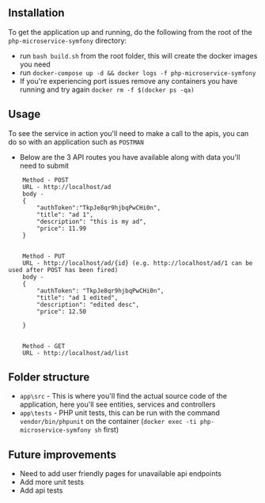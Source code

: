 ## Installation

To get the application up and running, do the following from the root of the `php-microservice-symfony` directory:
- run `bash build.sh` from the root folder, this will create the docker images you need
- run `docker-compose up -d && docker logs -f php-microservice-symfony`
- If you're experiencing port issues remove any containers you have running and try again `docker rm -f $(docker ps -qa)`
    
## Usage
To see the service in action you'll need to make a call to the apis, you can do so with an application such as `POSTMAN`

- Below are the 3 API routes you have available along with data you'll need to submit
``` 
    Method - POST 
    URL - http://localhost/ad
    body -
    {
    	"authToken":"TkpJe8qr9hjbqPwCHi0n", 
    	"title": "ad 1", 
    	"description": "this is my ad", 
    	"price": 11.99
    }
    
    
    Method - PUT
    URL - http://localhost/ad/{id} (e.g. http://localhost/ad/1 can be used after POST has been fired)
    body -
    {
    	"authToken": "TkpJe8qr9hjbqPwCHi0n", 
    	"title": "ad 1 edited", 
    	"description": "edited desc", 
    	"price": 12.50
    	
    }
    
    
    Method - GET
    URL - http://localhost/ad/list  
 ```
 
 
 ## Folder structure
 - `app\src` - This is where you'll find the actual source code of the application, here you'll see entities, services and controllers
 - `app\tests` - PHP unit tests, this can be run with the command `vendor/bin/phpunit` on the container (`docker exec -ti php-microservice-symfony sh` first)
 
 
 ## Future improvements
 - Need to add user friendly pages for unavailable api endpoints
 - Add more unit tests
 - Add api tests
